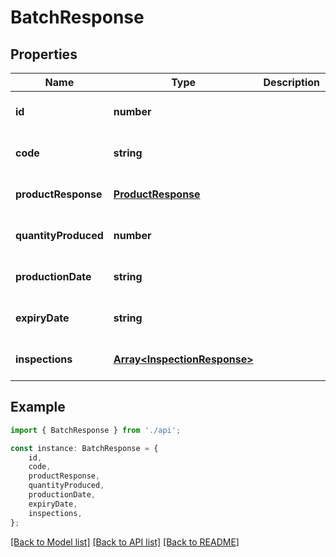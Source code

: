 # BatchResponse


## Properties

Name | Type | Description | Notes
------------ | ------------- | ------------- | -------------
**id** | **number** |  | [optional] [default to undefined]
**code** | **string** |  | [optional] [default to undefined]
**productResponse** | [**ProductResponse**](ProductResponse.md) |  | [optional] [default to undefined]
**quantityProduced** | **number** |  | [optional] [default to undefined]
**productionDate** | **string** |  | [optional] [default to undefined]
**expiryDate** | **string** |  | [optional] [default to undefined]
**inspections** | [**Array&lt;InspectionResponse&gt;**](InspectionResponse.md) |  | [optional] [default to undefined]

## Example

```typescript
import { BatchResponse } from './api';

const instance: BatchResponse = {
    id,
    code,
    productResponse,
    quantityProduced,
    productionDate,
    expiryDate,
    inspections,
};
```

[[Back to Model list]](../README.md#documentation-for-models) [[Back to API list]](../README.md#documentation-for-api-endpoints) [[Back to README]](../README.md)
